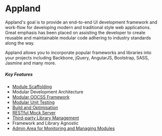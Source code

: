# Appland #


Appland's goal is to provide an end-to-end UI development framework and work-flow for developing modern and traditional style web applications. Great emphasis has been placed on assisting the developer to create reusable and maintainable modular code adhering to industry standards along the way.

Appland allows you to incorporate popular frameworks and libraries into your projects including Backbone, jQuery, AngularJS, Bootstrap, SASS, Jasmine and many more.

##### Key Features #####

* [Module Scaffolding][1] 
* Modular Development Architecture
* [Modular OOCSS Framework][7]
* [Modular Unit Testing][3]
* [Build and Optimisation][4]
* [RESTful Mock Server][5]
* [Third-party Library Management][6]
* Framework and Library Agnostic
* [Admin Area for Monitoring and Managing Modules][8]

	
[1]: /Scaffold.md.html "Module Scaffolding"
[2]: https://github.com/jabdul/appland/tree/master/src "MVC"
[3]: /Testing.md.html "Unit Testing"
[4]: /Build.md.html "Build and Optimisation"
[5]: /RESTful.md.html "RESTful Mock Server"
[6]: /Vendors.md.html "Vendors and third-party libraries"
[7]: /OOCSS.md.html "Modular OOCSS Framework"
[8]: /Admin.md.html "Admin interface"
